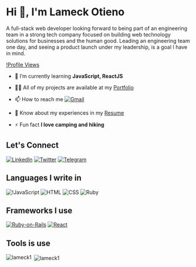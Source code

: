 # Hi 👋, I'm Lameck Otieno

A full-stack web developer looking forward to being part of an engineering team in a strong tech company focused on building web technology solutions for businesses and the human good. Leading an engineering team one day, and seeing a product launch under my leadership, is a goal I have in mind.

[!Profile Views](https://komarev.com/ghpvc/?username=lameck1&label=Profile%20views&color=0e75b6&style=flat/)

- 🌱 I’m currently learning **JavaScript, ReactJS**

- 👨‍💻 All of my projects are available at my [Portfolio](https://lameck.me/)

- 📫 How to reach me [![Gmail](https://img.shields.io/badge/Gmail-D14836?style=for-the-badge&logo=gmail&logoColor=white)](mailto:lameck72@gmail.com)

- 📄 Know about my experiences in my [Resume](https://docs.google.com/document/d/12vFBf-oG_LPhrabnS54gKCWVPXr_ko7jEWyLiOMVZA8/edit?usp=sharing)

- ⚡ Fun fact **I love camping and hiking**

## Let's Connect

[![LinkedIn](https://img.shields.io/badge/linkedin-%230077B5.svg?style=for-the-badge&logo=linkedin&logoColor=white)](https://www.linkedin.com/in/lameck-otieno/)
[![Twitter](https://img.shields.io/badge/<handle>-%231DA1F2.svg?style=for-the-badge&logo=Twitter&logoColor=white)](https://twitter.com/lameck721)
[![Telegram](https://img.shields.io/badge/Telegram-2CA5E0?style=for-the-badge&logo=telegram&logoColor=white)](https://t.me/lameck3)

## Languages I write in

![!JavaScript](https://img.shields.io/badge/javascript-%23323330.svg?style=for-the-badge&logo=javascript&logoColor=%23F7DF1E)
![HTML](https://img.shields.io/badge/html5-%23E34F26.svg?style=for-the-badge&logo=html5&logoColor=white)
![CSS](https://img.shields.io/badge/css3-%231572B6.svg?style=for-the-badge&logo=css3&logoColor=white)
![Ruby](https://img.shields.io/badge/Telegram-2CA5E0?style=for-the-badge&logo=telegram&logoColor=white)
## Frameworks I use

[![Ruby-on-Rails](https://img.shields.io/badge/Telegram-2CA5E0?style=for-the-badge&logo=telegram&logoColor=white)](https://t.me/lameck3)
[![React](https://img.shields.io/badge/Telegram-2CA5E0?style=for-the-badge&logo=telegram&logoColor=white)](https://t.me/lameck3)

## Tools is use



<p><img align="left" src="https://github-readme-stats.vercel.app/api/top-langs?username=lameck1&show_icons=true&locale=en&layout=compact" alt="lameck1" /></p>

<p>&nbsp;<img align="center" src="https://github-readme-stats.vercel.app/api?username=lameck1&show_icons=true&locale=en" alt="lameck1" /></p>
